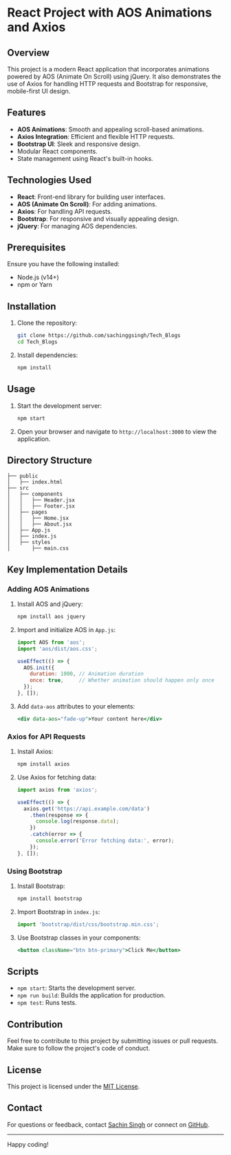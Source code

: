 
# React Project with AOS Animations and Axios

## Overview
This project is a modern React application that incorporates animations powered by AOS (Animate On Scroll) using jQuery. It also demonstrates the use of Axios for handling HTTP requests and Bootstrap for responsive, mobile-first UI design.

## Features
- **AOS Animations**: Smooth and appealing scroll-based animations.
- **Axios Integration**: Efficient and flexible HTTP requests.
- **Bootstrap UI**: Sleek and responsive design.
- Modular React components.
- State management using React's built-in hooks.

## Technologies Used
- **React**: Front-end library for building user interfaces.
- **AOS (Animate On Scroll)**: For adding animations.
- **Axios**: For handling API requests.
- **Bootstrap**: For responsive and visually appealing design.
- **jQuery**: For managing AOS dependencies.

## Prerequisites
Ensure you have the following installed:
- Node.js (v14+)
- npm or Yarn

## Installation
1. Clone the repository: 
   ```bash
   git clone https://github.com/sachinggsingh/Tech_Blogs
   cd Tech_Blogs
   ```
2. Install dependencies:
   ```bash
   npm install
   ```

## Usage
1. Start the development server:
   ```bash
   npm start
   ```
2. Open your browser and navigate to `http://localhost:3000` to view the application.

## Directory Structure
```
├── public
│   ├── index.html
├── src
│   ├── components
│   │   ├── Header.jsx
│   │   ├── Footer.jsx
│   ├── pages
│   │   ├── Home.jsx
│   │   ├── About.jsx
│   ├── App.js
│   ├── index.js
│   ├── styles
│       ├── main.css
```

## Key Implementation Details

### Adding AOS Animations
1. Install AOS and jQuery:
   ```bash
   npm install aos jquery
   ```
2. Import and initialize AOS in `App.js`:
   ```javascript
   import AOS from 'aos';
   import 'aos/dist/aos.css';

   useEffect(() => {
     AOS.init({
       duration: 1000, // Animation duration
       once: true,     // Whether animation should happen only once
     });
   }, []);
   ```
3. Add `data-aos` attributes to your elements:
   ```jsx
   <div data-aos="fade-up">Your content here</div>
   ```

### Axios for API Requests
1. Install Axios:
   ```bash
   npm install axios
   ```
2. Use Axios for fetching data:
   ```javascript
   import axios from 'axios';

   useEffect(() => {
     axios.get('https://api.example.com/data')
       .then(response => {
         console.log(response.data);
       })
       .catch(error => {
         console.error('Error fetching data:', error);
       });
   }, []);
   ```

### Using Bootstrap
1. Install Bootstrap:
   ```bash
   npm install bootstrap
   ```
2. Import Bootstrap in `index.js`:
   ```javascript
   import 'bootstrap/dist/css/bootstrap.min.css';
   ```
3. Use Bootstrap classes in your components:
   ```jsx
   <button className="btn btn-primary">Click Me</button>
   ```

## Scripts
- `npm start`: Starts the development server.
- `npm run build`: Builds the application for production.
- `npm test`: Runs tests.

## Contribution
Feel free to contribute to this project by submitting issues or pull requests. Make sure to follow the project's code of conduct.

## License
This project is licensed under the [MIT License](LICENSE).

## Contact
For questions or feedback, contact [Sachin Singh](mailto:sachingajendrasingh@gmail.com) or connect on [GitHub](https://github.com/sachinggsingh).

---
Happy coding!
